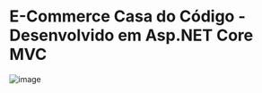 # E-Commerce Casa do Código - Desenvolvido em Asp.NET Core MVC

![image](https://user-images.githubusercontent.com/40467826/51077183-e92ecd80-1689-11e9-97c2-1b853fb85a1a.png)
